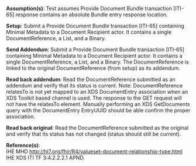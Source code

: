 **Assumption(s)**: Test assumes Provide Document Bundle transaction [ITI-65] response contains an absolute Bundle entry response location.
 
**Setup**: Submit a Provide Document Bundle transaction [ITI-65] containing Minimal Metadata to a Document Recipient
actor. It contains a single DocumentReference, a List, and a Binary.

**Send Addendum**: Submit a Provide Document Bundle transaction [ITI-65] containing Minimal Metadata to a Document Recipient
actor. It contains a single DocumentReference, a List, and a Binary. The DocumentReference is
linked to the original DocumentReference (from setup) as its addendum.

**Read back addendum**: Read the DocumentReference submitted as an addendum and verify that its status
is current. Note: DocumentReference relatesTo is not yet mapped to an XDS DocumentEntry association when an XDS Toolkit based channel is used. 
The response to the GET request will not have the relatesTo element. Manually performing an XDS GetDocuments query with the DocumentEntry EntryUUID 
should be able confirm the proper association.

**Read back original**: Read the DocumentReference submitted as the original and verify that its status
has not changed (status should still be current). 

**Reference(s)**:<br> 
IHE MHD http://hl7.org/fhir/R4/valueset-document-relationship-type.html<br> 
IHE XDS ITI TF 3:4.2.2.2.1 APND.


